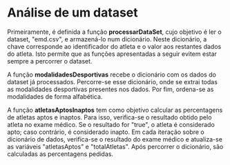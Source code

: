 # Análise de um dataset

Primeiramente, é definida a função **processarDataSet**, cujo objetivo é ler o dataset, "emd.csv", e armazená-lo num dicionário. Neste dicionário, a chave corresponde ao identificador do atleta e o valor aos restantes dados do atleta. Isto permite que as funções apresentadas a seguir evitem estar sempre a percorrer o dataset.

A função **modalidadesDesportivas** recebe o dicionário com os dados do dataset já processados. Percorre-se esse dicionário, onde se extrai todas as modalidades desportivas presentes nos dados. Por fim, ordena-se as modalidades de forma alfabética.

A função **atletasAptosInaptos** tem como objetivo calcular as percentagens de atletas aptos e inaptos. Para isso, verifica-se o resultado obtido pelo atleta no exame médico. Se o resultado for "true", o atleta é considerado apto; caso contrário, é considerado inapto. Em cada iteração sobre o dicionário de dados, verifica-se o resultado do exame médico e atualiza-se as variáveis "atletasAptos" e "totalAtletas". Após percorrer o dicionário, são calculadas as percentagens pedidas.
